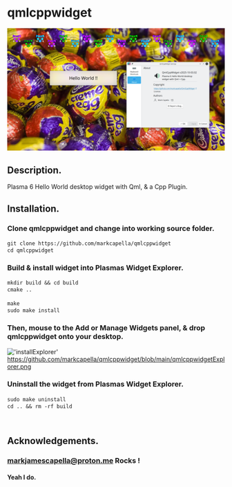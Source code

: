
# qmlcppwidget
!['install'](https://github.com/markcapella/qmlcppwidget/blob/main/qmlcppwidget.png)

## Description.
Plasma 6 Hello World desktop widget with Qml, & a Cpp Plugin.
&nbsp;

## Installation.

### Clone qmlcppwidget and change into working source folder.
    git clone https://github.com/markcapella/qmlcppwidget
    cd qmlcppwidget

### Build & install widget into Plasmas Widget Explorer.
    mkdir build && cd build
    cmake ..

    make
    sudo make install

### Then, mouse to the Add or Manage Widgets panel, & drop qmlcppwidget onto your desktop.
!['installExplorer']()https://github.com/markcapella/qmlcppwidget/blob/main/qmlcppwidgetExplorer.png

### Uninstall the widget from Plasmas Widget Explorer.
    sudo make uninstall
    cd .. && rm -rf build

&nbsp;
## Acknowledgements.

### markjamescapella@proton.me Rocks !

#### Yeah I do.
&nbsp;

